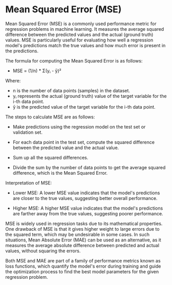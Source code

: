 # Mean Squared Error (MSE)

Mean Squared Error (MSE) is a commonly used performance metric for regression problems in machine learning. It measures the average squared difference between the predicted values and the actual (ground truth) values. MSE is particularly useful for evaluating how well a regression model's predictions match the true values and how much error is present in the predictions.

The formula for computing the Mean Squared Error is as follows:

* MSE = (1/n) * Σ(yᵢ - ȳ)²

Where:

* n is the number of data points (samples) in the dataset.
* yᵢ represents the actual (ground truth) value of the target variable for the i-th data point.
* ȳ is the predicted value of the target variable for the i-th data point.

The steps to calculate MSE are as follows:

* Make predictions using the regression model on the test set or validation set.

* For each data point in the test set, compute the squared difference between the predicted value and the actual value.

* Sum up all the squared differences.

* Divide the sum by the number of data points to get the average squared difference, which is the Mean Squared Error.

Interpretation of MSE:

* Lower MSE: A lower MSE value indicates that the model's predictions are closer to the true values, suggesting better overall performance.

* Higher MSE: A higher MSE value indicates that the model's predictions are farther away from the true values, suggesting poorer performance.

MSE is widely used in regression tasks due to its mathematical properties. One drawback of MSE is that it gives higher weight to large errors due to the squared term, which may be undesirable in some cases. In such situations, Mean Absolute Error (MAE) can be used as an alternative, as it measures the average absolute difference between predicted and actual values, without squaring the errors.

Both MSE and MAE are part of a family of performance metrics known as loss functions, which quantify the model's error during training and guide the optimization process to find the best model parameters for the given regression problem.
